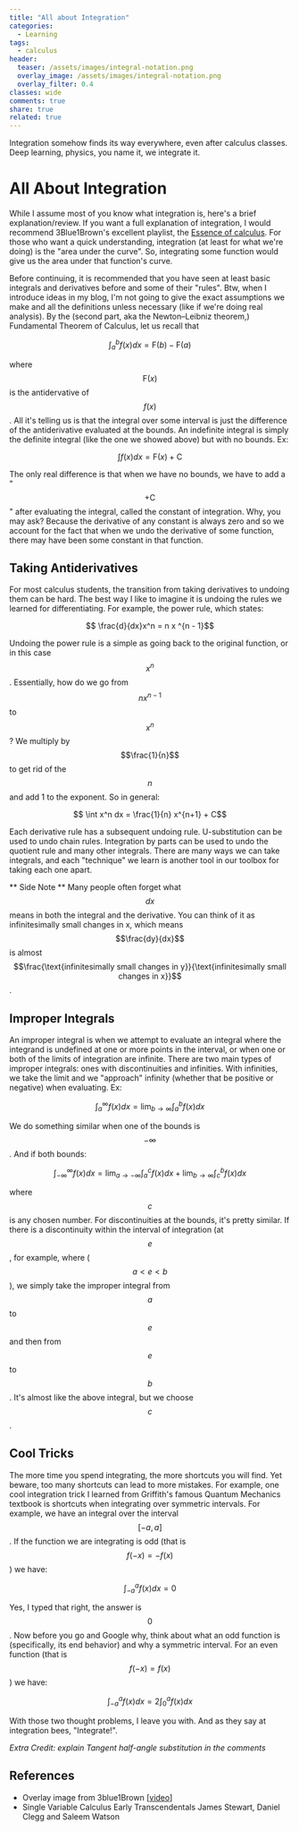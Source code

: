 ```yaml
---
title: "All about Integration"
categories:
  - Learning
tags:
  - calculus
header:
  teaser: /assets/images/integral-notation.png
  overlay_image: /assets/images/integral-notation.png
  overlay_filter: 0.4
classes: wide
comments: true
share: true
related: true
---
```


Integration somehow finds its way everywhere, even after calculus classes. Deep learning, physics, you name it, we integrate it.

# All About Integration

While I assume most of you know what integration is, here's a brief explanation/review. If you want a full explanation of integration, I would recommend 3Blue1Brown's excellent playlist, the [Essence of calculus](https://youtube.com/playlist?list=PLZHQObOWTQDMsr9K-rj53DwVRMYO3t5Yr&si=YGEAEDvr00VFtibe). 
For those who want a quick understanding, integration (at least for what we're doing) is the "area under the curve". So, integrating some function would give us the area under that function's curve. 

Before continuing, it is recommended that you have seen at least basic integrals and derivatives before and some of their "rules". Btw, when I introduce ideas in my blog, I'm not going to give the exact assumptions we make and all the definitions unless necessary (like if we're doing real analysis). By the (second part, aka the Newton–Leibniz theorem,) Fundamental Theorem of Calculus, let us recall that

$$ \int_{a}^{b} f(x) dx = \text{F}(b) - \text{F}(a)$$

where $$\text{F}(x)$$ is the antidervative of $$f(x)$$. All it's telling us is that the integral over some interval is just the difference of the antiderivative evaluated at the bounds. An indefinite integral is simply the definite integral (like the one we showed above) but with no bounds. Ex:

$$ \int f(x) dx = \text{F}(x) + \text{C}$$

The only real difference is that when we have no bounds, we have to add a " $$+ \text{C}$$ " after evaluating the integral, called the constant of integration. Why, you may ask? Because the derivative of any constant is always zero and so we account for the fact that when we undo the derivative of some function, there may have been some constant in that function.

## Taking Antiderivatives

For most calculus students, the transition from taking derivatives to undoing them can be hard. The best way I like to imagine it is undoing the rules we learned for differentiating. For example, the power rule, which states:

$$ \frac{d}{dx}x^n = n x ^{n - 1}$$ 

Undoing the power rule is a simple as going back to the original function, or in this case $$x^n$$. Essentially, how do we go from $$n x^{n-1}$$ to $$x^n$$? We multiply by $$\frac{1}{n}$$ to get rid of the $$n$$ and add $1$ to the exponent. So in general:

$$ \int x^n dx = \frac{1}{n} x^{n+1} + C$$

Each derivative rule has a subsequent undoing rule. U-substitution can be used to undo chain rules. Integration by parts can be used to undo the quotient rule and many other integrals. There are many ways we can take integrals, and each "technique" we learn is another tool in our toolbox for taking each one apart.

** Side Note ** Many people often forget what $$dx$$ means in both the integral and the derivative. You can think of it as infinitesimally small changes in x, which means $$\frac{dy}{dx}$$ is almost $$\frac{\text{infinitesimally small changes in y}}{\text{infinitesimally small changes in x}}$$.

## Improper Integrals

An improper integral is when we attempt to evaluate an integral where the integrand is undefined at one or more points in the interval, or when one or both of the limits of integration are infinite. There are two main types of improper integrals: ones with discontinuities and infinities. With infinities, we take the limit and we "approach" infinity (whether that be positive or negative) when evaluating. Ex:

$$ \int_{a}^{\infty} f(x) dx = \lim_{b \to \infty} \int_{a}^{b} f(x) dx$$

We do something similar when one of the bounds is $$-\infty$$. And if both bounds:

$$ \int_{-\infty}^{\infty} f(x) dx = \lim_{a \to -\infty} \int_{a}^{c} f(x) dx + \lim_{b \to \infty} \int_{c}^{b} f(x) dx$$

where $$c$$ is any chosen number. For discontinuities at the bounds, it's pretty similar. If there is a discontinuity within the interval of integration (at $$e$$, for example, where ($$a < e < b$$), we simply take the improper integral from $$a$$ to $$e$$ and then from $$e$$ to $$b$$. It's almost like the above integral, but we choose $$c$$.

## Cool Tricks

The more time you spend integrating, the more shortcuts you will find. Yet beware, too many shortcuts can lead to more mistakes. For example, one cool integration trick I learned from Griffith's famous Quantum Mechanics textbook is shortcuts when integrating over symmetric intervals. For example, we have an integral over the interval $$[-a, a]$$. If the function we are integrating is odd (that is $$f(-x) = -f(x)$$ ) we have:

$$ \int_{-a}^{a} f(x) dx = 0$$

Yes, I typed that right, the answer is $$0$$. Now before you go and Google why, think about what an odd function is (specifically, its end behavior) and why a symmetric interval. For an even function (that is $$f(-x) = f(x)$$) we have:

$$ \int_{-a}^{a} f(x) dx = 2\int_{0}^{a} f(x) dx$$

With those two thought problems, I leave you with. And as they say at integration bees, "Integrate!".

*Extra Credit: explain Tangent half-angle substitution in the comments*

## References
- Overlay image from 3blue1Brown [[video](https://youtu.be/rfG8ce4nNh0?si=aRLJ6cdK4dISm0V0)]
- Single Variable Calculus Early Transcendentals James Stewart, Daniel Clegg and Saleem Watson

